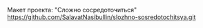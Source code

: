 Макет проекта: "Сложно сосредоточиться" 
https://github.com/SalavatNasibullin/slozhno-sosredotochitsya.git